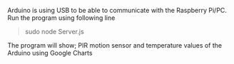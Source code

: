 Arduino is using USB to be able to communicate with the Raspberry Pi/PC. Run the program using following line

> sudo node Server.js


The program will show; PIR motion sensor and temperature values of the Arduino using Google Charts

